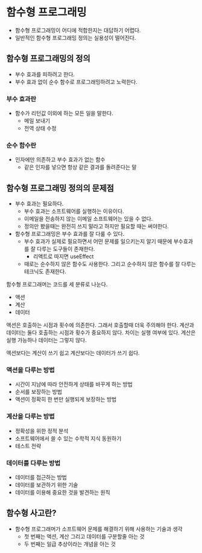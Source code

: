 # 함수형 프로그래밍

- 함수형 프로그래밍이 어디에 적합한지는 대답하기 어렵다.
- 일반적인 함수형 프로그래밍 정의는 실용성이 떨어진다.

## 함수형 프로그래밍의 정의

- 부수 효과를 피하려고 한다.
- 부수 효과 없이 순수 함수로 프로그래밍하려고 노력한다.

### 부수 효과란

- 함수가 리턴값 이외에 하는 모든 일을 말한다.
  - 메일 보내기
  - 전역 상태 수정

### 순수 함수란

- 인자에만 의존하고 부수 효과가 없는 함수
  - 같은 인자를 넣으면 항상 같은 결과를 돌려준다는 말

## 함수형 프로그래밍 정의의 문제점

- 부수 효과는 필요하다.
  - 부수 효과는 소프트웨어를 실행하는 이유이다.
  - 이메일을 전송하지 않는 이메일 소프트웨어는 있을 수 없다.
  - 정의만 봤을때는 완전히 쓰지 말라고 하지만 필요할 때는 써야한다.
- 함수형 프로그래밍은 부수 효과를 잘 다룰 수 있다.
  - 부수 효과가 실제로 필요하면서 어떤 문제를 일으키는지 알기 때문에 부수효과를 잘 다루는 도구들이 존재한다.
    - 리액트로 따지면 useEffect
  - 때로는 순수하지 않은 함수도 사용한다. 그리고 순수하지 않은 함수를 잘 다루는 테크닉도 존재한다.

함수형 프로그래머는 코드를 세 분류로 나눈다.

- 액션
- 계산
- 데이터

액션은 호출하는 시점과 횟수에 의존한다. 그래서 호출할때 더욱 주의해야 한다.
계산과 데이터는 둘다 호출하는 시점과 횟수가 중요하지 않다.
차이는 실행 여부에 있다. 계산은 실행 가능하나 데이터는 그렇지 않다.

액션보다는 계산이 쓰기 쉽고 계산보다는 데이터가 쓰기 쉽다.

### 액션을 다루는 방법

- 시간이 지남에 따라 안전하게 상태를 바꾸게 하는 방법
- 순서를 보장하는 방법
- 액션이 정확히 한 번만 실행되게 보장하는 방법

### 계산을 다루는 방법

- 정확성을 위한 정적 분석
- 소프트웨어에서 쓸 수 있는 수학적 지식 동원하기
- 테스트 전략

### 데이터를 다루는 방법

- 데이터를 접근하는 방법
- 데이터를 보관하기 위한 기술
- 데이터를 이용해 중요한 것을 발견하는 원칙

## 함수형 사고란?

- 함수형 프로그래머가 소프트웨어 문제를 해결하기 위해 사용하는 기술과 생각
  - 첫 번째는 액션, 계산 그리고 데이터를 구분할줄 아는 것
  - 두 번째는 일급 추상이라는 개념을 아는 것

